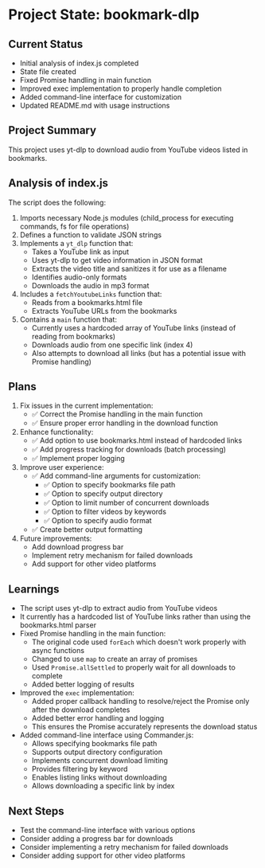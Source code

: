 # Project State: bookmark-dlp

## Current Status
- Initial analysis of index.js completed
- State file created
- Fixed Promise handling in main function
- Improved exec implementation to properly handle completion
- Added command-line interface for customization
- Updated README.md with usage instructions

## Project Summary
This project uses yt-dlp to download audio from YouTube videos listed in bookmarks.

## Analysis of index.js
The script does the following:
1. Imports necessary Node.js modules (child_process for executing commands, fs for file operations)
2. Defines a function to validate JSON strings
3. Implements a `yt_dlp` function that:
   - Takes a YouTube link as input
   - Uses yt-dlp to get video information in JSON format
   - Extracts the video title and sanitizes it for use as a filename
   - Identifies audio-only formats
   - Downloads the audio in mp3 format
4. Includes a `fetchYoutubeLinks` function that:
   - Reads from a bookmarks.html file
   - Extracts YouTube URLs from the bookmarks
5. Contains a `main` function that:
   - Currently uses a hardcoded array of YouTube links (instead of reading from bookmarks)
   - Downloads audio from one specific link (index 4)
   - Also attempts to download all links (but has a potential issue with Promise handling)

## Plans
1. Fix issues in the current implementation:
   - ✅ Correct the Promise handling in the main function
   - ✅ Ensure proper error handling in the download function
2. Enhance functionality:
   - ✅ Add option to use bookmarks.html instead of hardcoded links
   - ✅ Add progress tracking for downloads (batch processing)
   - ✅ Implement proper logging
3. Improve user experience:
   - ✅ Add command-line arguments for customization:
     - ✅ Option to specify bookmarks file path
     - ✅ Option to specify output directory
     - ✅ Option to limit number of concurrent downloads
     - ✅ Option to filter videos by keywords
     - ✅ Option to specify audio format
   - ✅ Create better output formatting
4. Future improvements:
   - Add download progress bar
   - Implement retry mechanism for failed downloads
   - Add support for other video platforms

## Learnings
- The script uses yt-dlp to extract audio from YouTube videos
- It currently has a hardcoded list of YouTube links rather than using the bookmarks.html parser
- Fixed Promise handling in the main function:
  - The original code used `forEach` which doesn't work properly with async functions
  - Changed to use `map` to create an array of promises
  - Used `Promise.allSettled` to properly wait for all downloads to complete
  - Added better logging of results
- Improved the `exec` implementation:
  - Added proper callback handling to resolve/reject the Promise only after the download completes
  - Added better error handling and logging
  - This ensures the Promise accurately represents the download status
- Added command-line interface using Commander.js:
  - Allows specifying bookmarks file path
  - Supports output directory configuration
  - Implements concurrent download limiting
  - Provides filtering by keyword
  - Enables listing links without downloading
  - Allows downloading a specific link by index

## Next Steps
- Test the command-line interface with various options
- Consider adding a progress bar for downloads
- Consider implementing a retry mechanism for failed downloads
- Consider adding support for other video platforms
